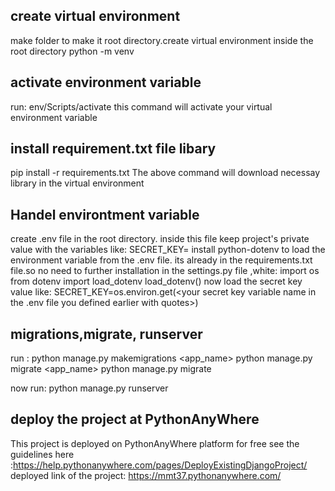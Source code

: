 ## create virtual environment
make folder to make it root directory.create virtual environment inside the root directory
python -m venv <name of your env file>

## activate environment variable
run:
env/Scripts/activate
this command will activate your virtual environment variable
## install requirement.txt file libary
pip install -r requirements.txt
The above command will download necessay library in the virtual environment

## Handel environtment variable
create .env file in the root directory. inside this file keep project's private value with the variables
like:
SECRET_KEY=<your project secret key without any quotation>
install python-dotenv to load the environment variable from the .env file.
its already in the requirements.txt file.so no need to further installation
in the settings.py file ,white:
import os
from dotenv import load_dotenv
load_dotenv()
now load the secret key value like:
SECRET_KEY=os.environ.get(<your secret key variable name in the .env file you defined earlier with quotes>)
## migrations,migrate, runserver
run :
python manage.py makemigrations <app_name>
python manage.py migrate <app_name>
python manage.py migrate

now run:
python manage.py runserver

## deploy the project at PythonAnyWhere
This project is deployed on PythonAnyWhere platform for free
see the guidelines here :https://help.pythonanywhere.com/pages/DeployExistingDjangoProject/
deployed link of the project: https://mmt37.pythonanywhere.com/
